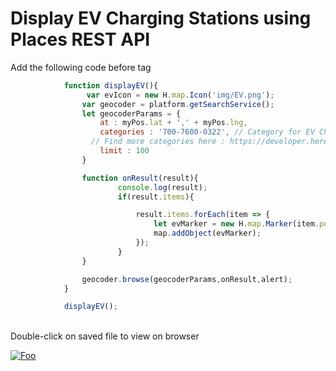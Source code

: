 


# Display EV Charging Stations using Places REST API
Add the following code before </script> tag
```javascript
            function displayEV(){
                 var evIcon = new H.map.Icon('img/EV.png');
                var geocoder = platform.getSearchService();
                let geocoderParams = {
                    at : myPos.lat + ',' + myPos.lng,
                    categories : '700-7600-0322', // Category for EV Charging Station
                  // Find more categories here : https://developer.here.com/documentation/geocoding-search-api/dev_guide/topics-places/introduction.html
                    limit : 100
                }

                function onResult(result){
                        console.log(result);
                        if(result.items){

                            result.items.forEach(item => {
                                let evMarker = new H.map.Marker(item.position,{ icon: evIcon }); 
                                map.addObject(evMarker);
                            });
                        }
                }

                geocoder.browse(geocoderParams,onResult,alert);
            }

            displayEV();
```
</br> Double-click on saved file to view on browser

[![Foo](/img/s3.png)](/Step3.md)

